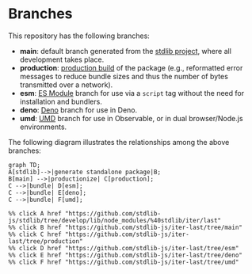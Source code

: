 <!--

@license Apache-2.0

Copyright (c) 2022 The Stdlib Authors.

Licensed under the Apache License, Version 2.0 (the "License");
you may not use this file except in compliance with the License.
You may obtain a copy of the License at

    http://www.apache.org/licenses/LICENSE-2.0

Unless required by applicable law or agreed to in writing, software
distributed under the License is distributed on an "AS IS" BASIS,
WITHOUT WARRANTIES OR CONDITIONS OF ANY KIND, either express or implied.
See the License for the specific language governing permissions and
limitations under the License.

-->

# Branches

This repository has the following branches:

-   **main**: default branch generated from the [stdlib project][stdlib-url], where all development takes place.
-   **production**: [production build][production-url] of the package (e.g., reformatted error messages to reduce bundle sizes and thus the number of bytes transmitted over a network).
-   **esm**: [ES Module][esm-url] branch for use via a `script` tag without the need for installation and bundlers.
-   **deno**: [Deno][deno-url] branch for use in Deno.
-   **umd**: [UMD][umd-url] branch for use in Observable, or in dual browser/Node.js environments.

The following diagram illustrates the relationships among the above branches:

```mermaid
graph TD;
A[stdlib]-->|generate standalone package|B;
B[main] -->|productionize| C[production];
C -->|bundle| D[esm];
C -->|bundle| E[deno];
C -->|bundle| F[umd];

%% click A href "https://github.com/stdlib-js/stdlib/tree/develop/lib/node_modules/%40stdlib/iter/last"
%% click B href "https://github.com/stdlib-js/iter-last/tree/main"
%% click C href "https://github.com/stdlib-js/iter-last/tree/production"
%% click D href "https://github.com/stdlib-js/iter-last/tree/esm"
%% click E href "https://github.com/stdlib-js/iter-last/tree/deno"
%% click F href "https://github.com/stdlib-js/iter-last/tree/umd"
```

[stdlib-url]: https://github.com/stdlib-js/stdlib/tree/develop/lib/node_modules/%40stdlib/iter/last
[production-url]: https://github.com/stdlib-js/iter-last/tree/production
[deno-url]: https://github.com/stdlib-js/iter-last/tree/deno
[umd-url]: https://github.com/stdlib-js/iter-last/tree/umd
[esm-url]: https://github.com/stdlib-js/iter-last/tree/esm